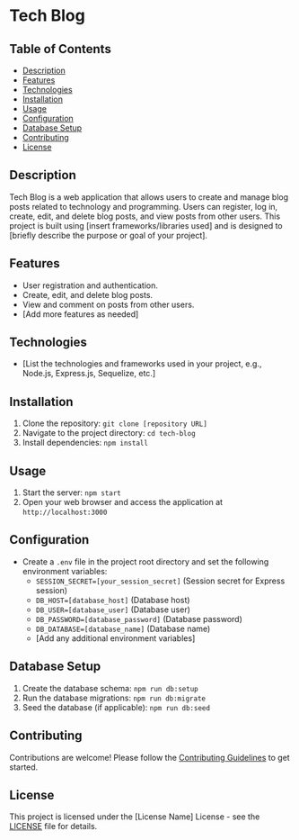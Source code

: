 # Tech Blog

## Table of Contents
- [Description](#description)
- [Features](#features)
- [Technologies](#technologies)
- [Installation](#installation)
- [Usage](#usage)
- [Configuration](#configuration)
- [Database Setup](#database-setup)
- [Contributing](#contributing)
- [License](#license)

## Description
Tech Blog is a web application that allows users to create and manage blog posts related to technology and programming. Users can register, log in, create, edit, and delete blog posts, and view posts from other users. This project is built using [insert frameworks/libraries used] and is designed to [briefly describe the purpose or goal of your project].

## Features
- User registration and authentication.
- Create, edit, and delete blog posts.
- View and comment on posts from other users.
- [Add more features as needed]

## Technologies
- [List the technologies and frameworks used in your project, e.g., Node.js, Express.js, Sequelize, etc.]

## Installation
1. Clone the repository: `git clone [repository URL]`
2. Navigate to the project directory: `cd tech-blog`
3. Install dependencies: `npm install`

## Usage
1. Start the server: `npm start`
2. Open your web browser and access the application at `http://localhost:3000`

## Configuration
- Create a `.env` file in the project root directory and set the following environment variables:
  - `SESSION_SECRET=[your_session_secret]` (Session secret for Express session)
  - `DB_HOST=[database_host]` (Database host)
  - `DB_USER=[database_user]` (Database user)
  - `DB_PASSWORD=[database_password]` (Database password)
  - `DB_DATABASE=[database_name]` (Database name)
  - [Add any additional environment variables]

## Database Setup
1. Create the database schema: `npm run db:setup`
2. Run the database migrations: `npm run db:migrate`
3. Seed the database (if applicable): `npm run db:seed`

## Contributing
Contributions are welcome! Please follow the [Contributing Guidelines](CONTRIBUTING.md) to get started.

## License
This project is licensed under the [License Name] License - see the [LICENSE](LICENSE) file for details.

